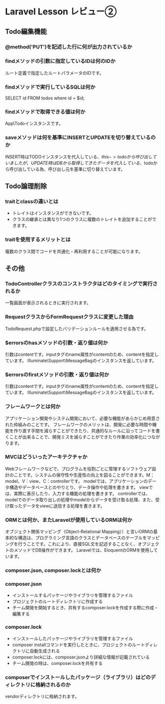 # Laravel Lesson レビュー②

## Todo編集機能

### @method('PUT')を記述した行に何が出力されているか
<input type="hidden" name="_method" value="PUT">

### findメソッドの引数に指定しているIDは何のIDか
ルート定義で指定したルートパラメータのIDです。

### findメソッドで実行しているSQLは何か
SELECT id FROM todos where id = $id;

### findメソッドで取得できる値は何か
App\Todoインスタンスです。

### saveメソッドは何を基準にINSERTとUPDATEを切り替えているのか
INSERT時はTODOインスタンスを代入している、$this->todoから呼び出していましたが、UPDATE時はDBから取得してきたデータを代入している、$todoから呼び出している為、呼び出し元を基準に切り替えています。

## Todo論理削除

### traitとclassの違いとは
- トレイトはインスタンスができないです。
- クラスの継承とは異なり1つのクラスに複数のトレイトを追加することができます。

### traitを使用するメリットとは
複数のクラス間でコードを共通化・再利用することが可能になります。

## その他

### TodoControllerクラスのコンストラクタはどのタイミングで実行されるか
一覧画面が表示されるときに実行されます。

### RequestクラスからFormRequestクラスに変更した理由
TodoRequest.phpで設定したバリデーションルールを適用させる為です。

### $errorsのhasメソッドの引数・返り値は何か
引数はcontentです。inputタグのname属性がcontentのため、contentを指定しています。
Illuminate\Support\MessageBagのインスタンスを返しています。

### $errorsのfirstメソッドの引数・返り値は何か
引数はcontentです。inputタグのname属性がcontentのため、contentを指定しています。
Illuminate\Support\MessageBagのインスタンスを返しています。

### フレームワークとは何か
アプリケーション開発やシステム開発において、必要な機能があらかじめ用意された枠組みのことです。  フレームワークのメリットは、開発に必要な時間や機能を作り直す手間を減らすことができたり、共通的なルールに沿ってコードを書くことが出来ることで、開発ミスを減らすことができたり作業の効率化につながります。

### MVCはどういったアーキテクチャか
Webフレームワークなどで、プログラムを役割ごとに管理するソフトウェア設計のことです。システムの保守性や生産性の向上を図ることができます。M：model、V：view、C：controllerです。  modelでは、アプリケーションのデータ構造やデータベースとのやりとり、データ操作や処理を書きます。  viewでは、実際に表示したり、入力する機能の処理を書きます。  controllerでは、modelでのデータ取り出しの処理やmodelからデータを受け取る処理、また、受け取ったデータをviewに送信する処理を書きます。

### ORMとは何か、またLaravelが使用しているORMは何か
オブジェクト関係マッピング（Object-Relational Mapping））と言いORMの基本的な構造は、プログラミング言語のクラスとデータベースのテーブルをマッピングを行うことです。これにより、直接SQL文を記述することなく、オブジェクトのメソッドでDB操作ができます。
Laravelでは、EloquentのORMを使用しています。

### composer.json, composer.lockとは何か
### composer.json
- インストールするパッケージやライブラリを管理するファイル
- プロジェクトのルートディレクトリに作成する
- チーム開発を開始するとき、共有するcomposer.lockを作成する際に作成・編集する

### composer.lock
- インストールしたパッケージやライブラリを管理するファイル
- composer installコマンドを実行したときに、プロジェクトのルートディレクトリに自動生成される
- composer.lockには、composer.jsonより詳細な情報が記載されている
- チーム開発の時は、composer.lockを共有する

### composerでインストールしたパッケージ（ライブラリ）はどのディレクトリに格納されるのか
vendorディレクトリに格納されます。
